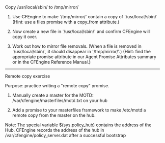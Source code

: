 Copy /usr/local/sbin/ to /tmp/mirror/

1. Use CFEngine to make '/tmp/mirror/' contain a copy of '/usr/local/sbin/'
(Hint: use a files promise with a copy_from attribute.)

2. Now create a new file in '/usr/local/sbin/' and confirm CFEngine will copy it over.

3. Work out how to mirror file removals. (When a file is removed in '/usr/local/sbin/', it should disappear in '/tmp/mirror/'.)  (Hint: find the appropriate promise attribute in our Agent Promise Attributes summary or in the CFEngine Reference Manual.)

----
Remote copy exercise

Purpose: practice writing a "remote copy" promise.

1. Manually create a master for the MOTD: /var/cfengine/masterfiles/motd.txt on your hub

2. Add a promise to your masterfiles framework to make /etc/motd a remote copy from the master on the hub.

Note: The special variable $(sys.policy_hub) contains the address of the Hub.  CFEngine records the address of the hub in /var/cfengine/policy_server.dat after a successful bootstrap 

